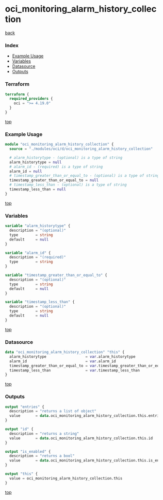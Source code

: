 # oci_monitoring_alarm_history_collection

[back](../oci.md)

### Index

- [Example Usage](#example-usage)
- [Variables](#variables)
- [Datasource](#datasource)
- [Outputs](#outputs)

### Terraform

```terraform
terraform {
  required_providers {
    oci = ">= 4.19.0"
  }
}
```

[top](#index)

### Example Usage

```terraform
module "oci_monitoring_alarm_history_collection" {
  source = "./modules/oci/d/oci_monitoring_alarm_history_collection"

  # alarm_historytype - (optional) is a type of string
  alarm_historytype = null
  # alarm_id - (required) is a type of string
  alarm_id = null
  # timestamp_greater_than_or_equal_to - (optional) is a type of string
  timestamp_greater_than_or_equal_to = null
  # timestamp_less_than - (optional) is a type of string
  timestamp_less_than = null
}
```

[top](#index)

### Variables

```terraform
variable "alarm_historytype" {
  description = "(optional)"
  type        = string
  default     = null
}

variable "alarm_id" {
  description = "(required)"
  type        = string
}

variable "timestamp_greater_than_or_equal_to" {
  description = "(optional)"
  type        = string
  default     = null
}

variable "timestamp_less_than" {
  description = "(optional)"
  type        = string
  default     = null
}
```

[top](#index)

### Datasource

```terraform
data "oci_monitoring_alarm_history_collection" "this" {
  alarm_historytype                  = var.alarm_historytype
  alarm_id                           = var.alarm_id
  timestamp_greater_than_or_equal_to = var.timestamp_greater_than_or_equal_to
  timestamp_less_than                = var.timestamp_less_than
}
```

[top](#index)

### Outputs

```terraform
output "entries" {
  description = "returns a list of object"
  value       = data.oci_monitoring_alarm_history_collection.this.entries
}

output "id" {
  description = "returns a string"
  value       = data.oci_monitoring_alarm_history_collection.this.id
}

output "is_enabled" {
  description = "returns a bool"
  value       = data.oci_monitoring_alarm_history_collection.this.is_enabled
}

output "this" {
  value = oci_monitoring_alarm_history_collection.this
}
```

[top](#index)